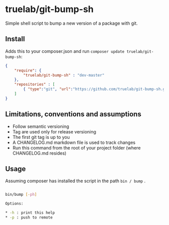truelab/git-bump-sh
==============================

Simple shell script to bump a new version of a package with git.



## Install

Adds this to your composer.json and run ```composer update truelab/git-bump-sh```:

```json
{
    "require": {
        "truelab/git-bump-sh" : "dev-master"
    },
    "repositories" : [
        { "type":"git", "url":"https://github.com/truelab/git-bump-sh.git" }
    ]
}
```


## Limitations, conventions and assumptions 

* Follow semantic versioning
* Tag are used only for release versioning 
* The first git tag is up to you
* A CHANGELOG.md markdown file is used to track changes
* Run this command from the root of your project folder (where CHANGELOG.md resides)


## Usage

Assuming composer has installed the script in the path ```bin / bump``` .

```bash

bin/bump [-ph]

Options:

* -h : print this help
* -p : push to remote

```



